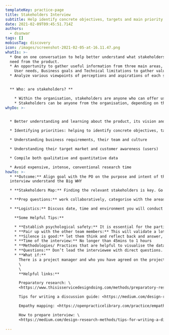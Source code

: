 ```yaml
---
templateKey: practice-page
title: Stakeholders Interview
subtitle: Help identify concrete objectives, targets and main priority areas
date: 2021-02-09T09:45:51.714Z
authors:
  - dsunwar
tags: []
mobiusTag: discovery
icon: /images/screenshot-2021-02-05-at-16.11.47.png
whatIs: >-
  * One on one conversation to help better understand what stakeholders want and
  need from the product.
  * An opportunity to gather useful information from three main areas, and more for e.g:\
    User needs, Business goals and Technical limitations to gather valuable insights.
  * Analyze various viewpoints of perceptions and aspirations of each stakeholder who have a product success interest


  ** Who: are stakeholders? **

    * Within the organisation, stakeholders are anyone who can offer useful product advice and ultimately help simplify the design process.
    * Stakeholders can be anyone from the organisation, depending on the projects high level employees, lower-level employees or even influential users. The job title varies across various organisations. For e.g: Product Owner, Head of IT, Head of Data, IT Manager, Marketing Manager etc.
whyDo: >-
  

  * Better understanding and learning about the product, its vision and context through different lenses.

  * Identifying priorities: helping to identify concrete objectives, targets and identify main priority areas

  * Understanding business requirements, their team and culture

  * Understanding their target market and customer awareness (users)

  * Compile both qualitative and quantitative data

  * Avoid expensive, intense, conventional research time
howTo: >-
  * **Outcome:** Align goal with the PO on the purpose and intent of the
  interview understand the Big WHY

  * **Stakeholders Map:** Finding the relevant stakeholders is key. Go through stakeholders mapping workshops to understand their role and how they impact certain projects.

  * **Prep questions:** work collaboratively, categorise with the areas that need further investigation. Helpful practice: Affinity map

  * **Logistics:** Discuss date, time and environment you will conduct interviews for e.g: face to face, virtual meeting, technologies suitable for both parties and many more.

    **Some Helpful Tips:**

    * **Establish psychological safety:** It is essential for the participants to create a secure and comfortable atmosphere. And they feel relaxed and safe. For example, clarify the intention of the interview, when, how and to whom the information will be shared, promote active listening, encourage them to reflect and answer.
    * **Pair up with the other team members:** This will validate a lot of technical, business, marketing buzzwords
    * **Silence is good:** let them think and reflect back and answer, it’s not awkward.
    * **Time of the interview:** No longer than 45mins to 1 hours
    * **Methodologies/ Practices that are helpful to visualise the data collected:** empathy mapping, Affinity mapping, User Journey Mapping, Proto-personas
    * **Questions:** Don’t lead the interviewee with direct questions. Ask open ended questions
    * **What if:**
      There is a project manager and who you have agreed on the project plan should you skip the stakeholders interview? Absolutely not.\
      \
      \
      **Helpful links:**

      Preparatory research: \
      <https://www.thisisservicedesigndoing.com/methods/preparatory-research>

      Tips for writing a discussion guide: <https://medium.com/design-research-methods/tips-for-writing-a-discussion-guide-c08459131a54>

      Empathy mapping: <https://openpracticelibrary.com/practice/empathy-mapping/>

      How to prepare interview: \
      <https://medium.com/design-research-methods/tips-for-writing-a-discussion-guide-c08459131a54>
      
---
```

